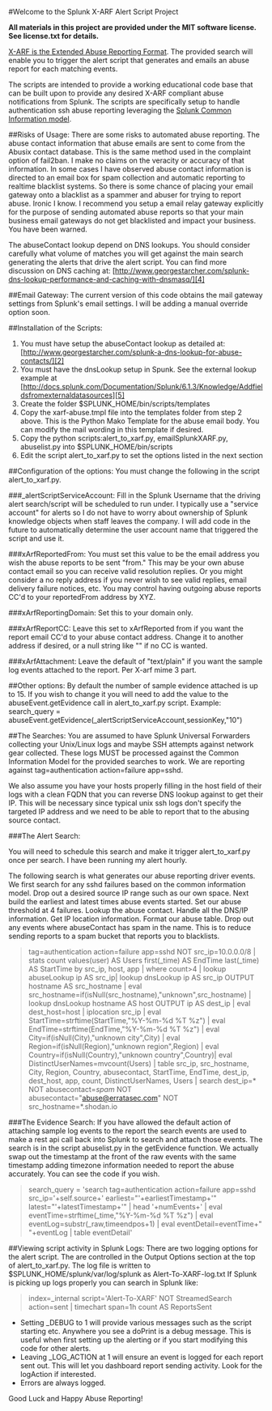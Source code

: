 #Welcome to the Splunk X-ARF Alert Script Project

**All materials in this project are provided under the MIT software license. See license.txt for details.**

[X-ARF is the Extended Abuse Reporting Format][1]. The provided search will enable you to trigger the alert script that generates and emails an abuse report for each matching events.

The scripts are intended to provide a working educational code base that can be built upon to provide any desired X-ARF compliant abuse notifications from Splunk. The scripts are specifically setup to handle authentication ssh abuse reporting leveraging the [Splunk Common Information model][3].

##Risks of Usage:
There are some risks to automated abuse reporting. The abuse contact information that abuse emails are sent to come from the Abusix contact database. This is the same method used in the complaint option of fail2ban. I make no claims on the veracity or accuracy of that information. In some cases I have observed abuse contact information is directed to an email box for spam collection and automatic reporting to realtime blacklist systems. So there is some chance of placing your email gateway onto a blacklist as a spammer and abuser for trying to report abuse. Ironic I know. I recommend you setup a email relay gateway explicitly for the purpose of sending automated abuse reports so that your main business email gateways do not get blacklisted and impact your business. You have been warned.

The abuseContact lookup depend on DNS lookups. You should consider carefully what volume of matches you will get against the main search generating the alerts that drive the alert script. You can find more discussion on DNS caching at: [http://www.georgestarcher.com/splunk-dns-lookup-performance-and-caching-with-dnsmasq/][4]

##Email Gateway:
The current version of this code obtains the mail gateway settings from Splunk's email settings. I will be adding a manual override option soon. 

##Installation of the Scripts:
1. You must have setup the abuseContact lookup as detailed at: [http://www.georgestarcher.com/splunk-a-dns-lookup-for-abuse-contacts/][2]
2. You must have the dnsLookup setup in Spunk. See the external lookup example at [http://docs.splunk.com/Documentation/Splunk/6.1.3/Knowledge/Addfieldsfromexternaldatasources][5]
3. Create the folder $SPLUNK_HOME/bin/scripts/templates 
4. Copy the xarf-abuse.tmpl file into the templates folder from step 2 above. This is the Python Mako Template for the abuse email body. You can modify the mail wording in this template if desired.
5. Copy the python scripts:alert_to_xarf.py, emailSplunkXARF.py, abuselist.py into $SPLUNK_HOME/bin/scripts
6. Edit the script alert_to_xarf.py to set the options listed in the next section

##Configuration of the options:
You must change the following in the script alert_to_xarf.py.

###_alertScriptServiceAccount:
Fill in the Splunk Username that the driving alert search/script will be scheduled to run under. I typically use a "service account" for alerts so I do not have to worry about ownership of Splunk knowledge objects when staff leaves the company. I will add code in the future to automatically determine the user account name that triggered the script and use it.

###xArfReportedFrom:
You must set this value to be the email address you wish the abuse reports to be sent "from." This may be your own abuse contact email so you can receive valid resolution replies. Or you might consider a no reply address if you never wish to see valid replies, email delivery failure notices, etc. You may control having outgoing abuse reports CC'd to your reportedFrom address by XYZ.

###xArfReportingDomain:
Set this to your domain only.

###xArfReportCC:
Leave this set to xArfReported from if you want the report email CC'd to your abuse contact address.
Change it to another address if desired, or a null string like "" if no CC is wanted.

###xArfAttachment:
Leave the default of "text/plain" if you want the sample log events attached to the report. Per X-arf mime 3 part.

##Other options:
By default the number of sample evidence attached is up to 15. If you wish to change it you will need to add the value to the abuseEvent.getEvidence call in alert_to_xarf.py script. 
Example:
search_query = abuseEvent.getEvidence(_alertScriptServiceAccount,sessionKey,"10")

##The Searches:
You are assumed to have Splunk Universal Forwarders collecting your Unix/Linux logs and maybe SSH attempts against network gear collected. These logs MUST be processed against the Common Information Model for the provided searches to work. We are reporting against tag=authentication action=failure app=sshd.

We also assume you have your hosts properly filling in the host field of their logs with a clean FQDN that you can reverse DNS lookup against to get their IP. This will be necessary since typical unix ssh logs don't specify the targeted IP address and we need to be able to report that to the abusing source contact.

###The Alert Search:

You will need to schedule this search and make it trigger alert_to_xarf.py once per search. I have been running my alert hourly.

The following search is what generates our abuse reporting driver events. 
We first search for any sshd failures based on the common information model. 
Drop out a desired source IP range such as our own space. 
Next build the earliest and latest times abuse events started. 
Set our abuse threshold at 4 failures. 
Lookup the abuse contact.
Handle all the DNS/IP information.
Get IP location information.
Format our abuse table.
Drop out any events where abuseContact has spam in the name. This is to reduce sending reports to a spam bucket that reports you to blacklists.

> tag=authentication action=failure app=sshd NOT src_ip=10.0.0.0/8  | stats count values(user) AS Users first(_time) AS EndTime last(_time) AS StartTime by src_ip, host, app | where count>4 | lookup abuseLookup ip AS src_ip| lookup dnsLookup ip AS src_ip OUTPUT hostname AS src_hostname | eval src_hostname=if(isNull(src_hostname),"unknown",src_hostname) | lookup dnsLookup hostname AS host OUTPUT ip AS dest_ip  | eval dest_host=host | iplocation src_ip  | eval StartTime=strftime(StartTime,"%Y-%m-%d %T %z") | eval EndTime=strftime(EndTime,"%Y-%m-%d %T %z") | eval City=if(isNull(City),"unknown city",City) | eval Region=if(isNull(Region),"unknown region",Region) | eval Country=if(isNull(Country),"unknown country",Country)| eval DistinctUserNames=mvcount(Users) | table src_ip, src_hostname, City, Region, Country, abusecontact, StartTime, EndTime, dest_ip, dest_host, app, count, DistinctUserNames, Users | search dest_ip=* NOT abusecontact=*spam* NOT abusecontact="abuse@erratasec.com" NOT src_hostname=*.shodan.io

###The Evidence Search:
If you have allowed the default action of attaching sample log events to the report the search events are used to make a rest api call back into Splunk to search and attach those events. The search is in the script abuselist.py in the getEvidence function. We actually swap out the timestamp at the front of the raw events with the same timestamp adding timezone information needed to report the abuse accurately. You can see the code if you wish.

> search_query = 'search tag=authentication action=failure app=sshd src_ip='+self.source+' earliest="'+earliestTimestamp+'" latest="'+latestTimestamp+'" | head '+numEvents+' | eval eventTime=strftime(_time,"%Y-%m-%d %T %z") | eval eventLog=substr(_raw,timeendpos+1) | eval eventDetail=eventTime+" "+eventLog | table eventDetail'

##Viewing script activity in Splunk Logs:
There are two logging options for the alert script. The are controlled in the Output Options section at the top of alert_to_xarf.py.
The log file is written to $SPLUNK_HOME/splunk/var/log/splunk as Alert-To-XARF-log.txt
If Splunk is picking up logs properly you can search in Splunk like: 
> index=_internal script='Alert-To-XARF' NOT StreamedSearch action=sent | timechart span=1h count AS ReportsSent

* Setting _DEBUG to 1 will provide various messages such as the script starting etc. Anywhere you see a doPrint is a debug message. This is useful when first setting up the alerting or if you start modifying this code for other alerts.
* Leaving _LOG_ACTION at 1 will ensure an event is logged for each report sent out. This will let you dashboard report sending activity. Look for the logAction if interested.
* Errors are always logged.

Good Luck and Happy Abuse Reporting!

[1]: http://www.x-arf.org
[2]: http://www.georgestarcher.com/splunk-a-dns-lookup-for-abuse-contacts/
[3]: http://docs.splunk.com/Documentation/CIM/latest/User/Overview
[4]: http://www.georgestarcher.com/splunk-dns-lookup-performance-and-caching-with-dnsmasq/
[5]: http://docs.splunk.com/Documentation/Splunk/6.1.3/Knowledge/Addfieldsfromexternaldatasources